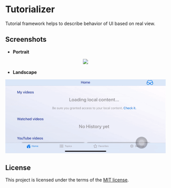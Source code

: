 # Tutorializer

Tutorial framework helps to describe behavior of UI based on real view.

## Screenshots

- **Portrait**
<p align="center">
<img src="./screenshots/portrait.gif" width="400"/>
</p>

- **Landscape**
<p align="center">
<img src="./screenshots/landscape.gif" width="533"/>
</p>

## License

This project is licensed under the terms of the [MIT license](https://github.com/MaximKomlev/Tutorializer/blob/master/LICENSE).
